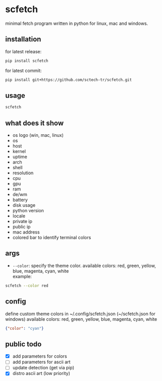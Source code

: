 # scfetch
minimal fetch program written in python for linux, mac and windows.
## installation
for latest release:
```bash
pip install scfetch
```
for latest commit:
```bash
pip install git+https://github.com/sctech-tr/scfetch.git
```
## usage
```bash
scfetch
```
## what does it show
- os logo (win, mac, linux)
- os
- host
- kernel
- uptime
- arch
- shell
- resolution
- cpu
- gpu
- ram
- de/wm
- battery
- disk usage
- python version
- locale
- private ip
- public ip
- mac address
- colored bar to identify terminal colors
## args
- `--color`: specify the theme color. available colors: red, green, yellow, blue, magenta, cyan, white  
example:
```bash
scfetch --color red
```
## config
define custom theme colors in ~/.config/scfetch.json (~/scfetch.json for windows)
available colors: red, green, yellow, blue, magenta, cyan, white
```json
{"color": "cyan"}
```
## public todo
- [x] add parameters for colors
- [ ] add parameters for ascii art
- [ ] update detection (get via pip)
- [x] distro ascii art (low priority)
